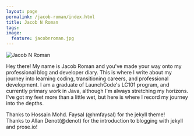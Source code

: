 ```yaml
---
layout: page
permalink: /jacob-roman/index.html
title: Jacob N Roman
tags: 
image:
  feature: jacobnroman.jpg
---
```


  <img src="{{ site.url }}/images/jacobnroman.jpg" alt="Jacob N Roman">

Hey there! My name is Jacob Roman and you've made your way onto my professional blog and developer diary. This is where I write about my journey into learning coding, transitioning careers, and professional development. I am a graduate of LaunchCode's LC101 program, and currently primary work in Java, although I'm always stretching my horizons. I've got my feet more than a little wet, but here is where I record my journey into the depths. 

Thanks to Hossain Mohd. Faysal (@hmfaysal) for the jekyll theme!  
Thanks to Allan Denot(@denot) for the introduction to blogging with jekyll and prose.io!
